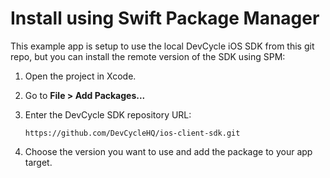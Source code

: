 # Install using Swift Package Manager

This example app is setup to use the local DevCycle iOS SDK from this git repo,
but you can install the remote version of the SDK using SPM:

1. Open the project in Xcode.
2. Go to **File > Add Packages...**
3. Enter the DevCycle SDK repository URL:

   ```
   https://github.com/DevCycleHQ/ios-client-sdk.git
   ```
4. Choose the version you want to use and add the package to your app target.
